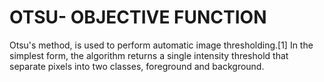 # OTSU- OBJECTIVE FUNCTION

Otsu's method,  is used to perform automatic image thresholding.[1] In the simplest form, the algorithm returns a single intensity threshold that separate pixels into two classes, foreground and background.

